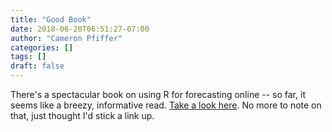 ```yaml
---
title: "Good Book"
date: 2018-06-20T06:51:27-07:00
author: "Cameron Pfiffer"
categories: []
tags: []
draft: false
---
```


There's a spectacular book on using R for forecasting online -- so far, it seems like a breezy, informative read. [Take a look here](https://otexts.org/fpp2/). No more to note on that, just thought I'd stick a link up.
